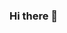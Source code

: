 ### Hi there 👋

<!--
**Charliepanjaitan/Charliepanjaitan** is a ✨ _special_ ✨ repository because its `README.md` (this file) appears on your GitHub profile.

Here are some ideas to get you started:

- 🔭 I’m currently working on automation technical support
- 🌱 I’m currently learning Electrical, automation, Math, C, C#, C++, Phyton, Pascal
- 👯 I’m looking to collaborate on Programming groups
- 🤔 I’m looking for help with ...
- 💬 Ask me about ...
- 📫 How to reach me: ...
- 😄 Pronouns: ...
- ⚡ Fun fact: ...
-->

